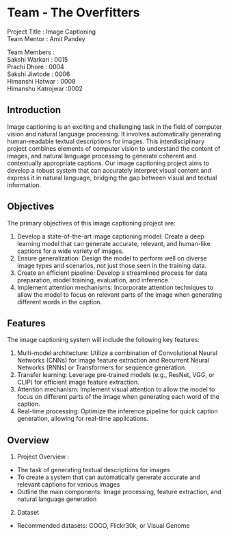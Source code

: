 

# Team - The Overfitters

Project Title : Image Captioning   
Team Mentor   : Amit Pandey

Team Members :  
Sakshi Warkari     : 0015  
Prachi Dhore     : 0004  
Sakshi Jiwtode   : 0006  
Himanshi Hatwar  : 0008  
Himanshu Katrojwar :0002 


## Introduction
Image captioning is an exciting and challenging task in the field of computer vision and natural language processing. It involves automatically generating human-readable textual descriptions for images. This interdisciplinary project combines elements of computer vision to understand the content of images, and natural language processing to generate coherent and contextually appropriate captions.
Our image captioning project aims to develop a robust system that can accurately interpret visual content and express it in natural language, bridging the gap between visual and textual information.
## Objectives
The primary objectives of this image captioning project are:

1. Develop a state-of-the-art image captioning model: Create a deep learning model that can generate accurate, relevant, and human-like captions for a wide variety of images.
3. Ensure generalization: Design the model to perform well on diverse image types and scenarios, not just those seen in the training data.
4. Create an efficient pipeline: Develop a streamlined process for data preparation, model training, evaluation, and inference.
5. Implement attention mechanisms: Incorporate attention techniques to allow the model to focus on relevant parts of the image when generating different words in the caption.

## Features

The image captioning system will include the following key features:

1. Multi-model architecture: Utilize a combination of Convolutional Neural Networks (CNNs) for image feature extraction and Recurrent Neural Networks (RNNs) or Transformers for sequence generation.
2. Transfer learning: Leverage pre-trained models (e.g., ResNet, VGG, or CLIP) for efficient image feature extraction.
3. Attention mechanism: Implement visual attention to allow the model to focus on different parts of the image when generating each word of the caption.
4. Real-time processing: Optimize the inference pipeline for quick caption generation, allowing for real-time applications.

##  Overview 

1. Project Overview : 
- The task of generating textual descriptions for images
- To create a system that can automatically generate accurate and relevant captions for various images
- Outline the main components: Image processing, feature extraction, and natural language generation

2. Dataset

- Recommended datasets: COCO, Flickr30k, or Visual Genome
